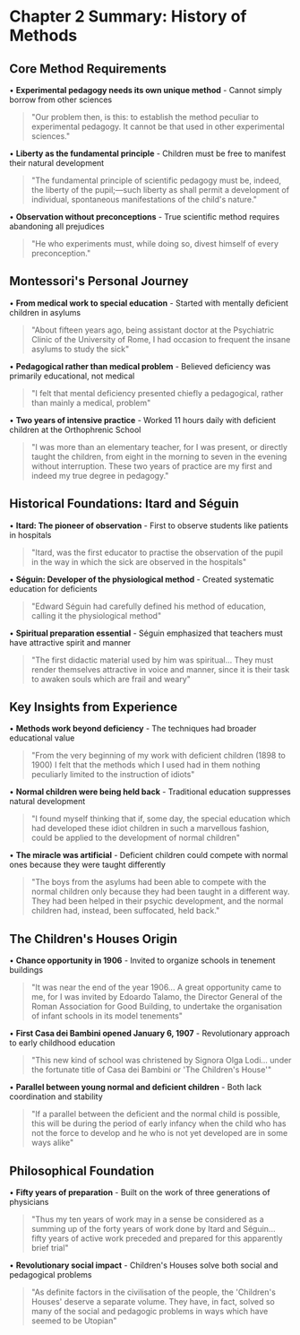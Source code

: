 # Chapter 2 Summary: History of Methods

## Core Method Requirements
• **Experimental pedagogy needs its own unique method** - Cannot simply borrow from other sciences
> "Our problem then, is this: to establish the method peculiar to experimental pedagogy. It cannot be that used in other experimental sciences."

• **Liberty as the fundamental principle** - Children must be free to manifest their natural development
> "The fundamental principle of scientific pedagogy must be, indeed, the liberty of the pupil;—such liberty as shall permit a development of individual, spontaneous manifestations of the child's nature."

• **Observation without preconceptions** - True scientific method requires abandoning all prejudices
> "He who experiments must, while doing so, divest himself of every preconception."

## Montessori's Personal Journey
• **From medical work to special education** - Started with mentally deficient children in asylums
> "About fifteen years ago, being assistant doctor at the Psychiatric Clinic of the University of Rome, I had occasion to frequent the insane asylums to study the sick"

• **Pedagogical rather than medical problem** - Believed deficiency was primarily educational, not medical
> "I felt that mental deficiency presented chiefly a pedagogical, rather than mainly a medical, problem"

• **Two years of intensive practice** - Worked 11 hours daily with deficient children at the Orthophrenic School
> "I was more than an elementary teacher, for I was present, or directly taught the children, from eight in the morning to seven in the evening without interruption. These two years of practice are my first and indeed my true degree in pedagogy."

## Historical Foundations: Itard and Séguin
• **Itard: The pioneer of observation** - First to observe students like patients in hospitals
> "Itard, was the first educator to practise the observation of the pupil in the way in which the sick are observed in the hospitals"

• **Séguin: Developer of the physiological method** - Created systematic education for deficients
> "Edward Séguin had carefully defined his method of education, calling it the physiological method"

• **Spiritual preparation essential** - Séguin emphasized that teachers must have attractive spirit and manner
> "The first didactic material used by him was spiritual... They must render themselves attractive in voice and manner, since it is their task to awaken souls which are frail and weary"

## Key Insights from Experience
• **Methods work beyond deficiency** - The techniques had broader educational value
> "From the very beginning of my work with deficient children (1898 to 1900) I felt that the methods which I used had in them nothing peculiarly limited to the instruction of idiots"

• **Normal children were being held back** - Traditional education suppresses natural development
> "I found myself thinking that if, some day, the special education which had developed these idiot children in such a marvellous fashion, could be applied to the development of normal children"

• **The miracle was artificial** - Deficient children could compete with normal ones because they were taught differently
> "The boys from the asylums had been able to compete with the normal children only because they had been taught in a different way. They had been helped in their psychic development, and the normal children had, instead, been suffocated, held back."

## The Children's Houses Origin
• **Chance opportunity in 1906** - Invited to organize schools in tenement buildings
> "It was near the end of the year 1906... A great opportunity came to me, for I was invited by Edoardo Talamo, the Director General of the Roman Association for Good Building, to undertake the organisation of infant schools in its model tenements"

• **First Casa dei Bambini opened January 6, 1907** - Revolutionary approach to early childhood education
> "This new kind of school was christened by Signora Olga Lodi... under the fortunate title of Casa dei Bambini or 'The Children's House'"

• **Parallel between young normal and deficient children** - Both lack coordination and stability
> "If a parallel between the deficient and the normal child is possible, this will be during the period of early infancy when the child who has not the force to develop and he who is not yet developed are in some ways alike"

## Philosophical Foundation
• **Fifty years of preparation** - Built on the work of three generations of physicians
> "Thus my ten years of work may in a sense be considered as a summing up of the forty years of work done by Itard and Séguin... fifty years of active work preceded and prepared for this apparently brief trial"

• **Revolutionary social impact** - Children's Houses solve both social and pedagogical problems
> "As definite factors in the civilisation of the people, the 'Children's Houses' deserve a separate volume. They have, in fact, solved so many of the social and pedagogic problems in ways which have seemed to be Utopian"